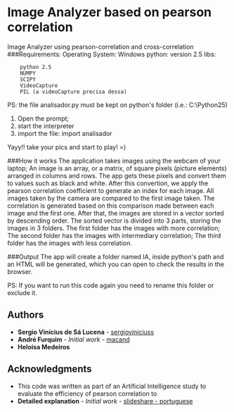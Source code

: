 # Image Analyzer based on pearson correlation
Image Analyzer using pearson-correlation and cross-correlation
###Requirements:
	Operating System:
		Windows
	python:
		version 2.5
	libs:
	
		python 2.5 
		NUMPY 
		SCIPY
		VideoCapture
		PIL (a videoCapture precisa dessa)
PS:
the file analisador.py must be kept on python's folder (i.e.: C:\Python25)
1. Open the prompt;
2. start the interpreter
3. import the file: import analisador

Yayy!! take your pics and start to play! =)

###How it works
The application takes images using the webcam of your laptop;
An image is an array, or a matrix, of square pixels (picture elements) arranged in columns and rows. The app gets these pixels and convert them to values such as black and white.
After this convertion, we apply the pearson correlation coefficient to generate an index for each image.
All images taken by the camera are compared to the first image taken. The correlation is generated based on this comparison made between each image and the first one.
After that, the images are stored in a vector sorted by descending order.
The sorted vector is divided into 3 parts, storing the images in 3 folders.
The first folder has the images with more correlation;
The second folder has the images with intermediary correlation;
The third folder has the images with less correlation.


###Output
The app will create a folder named IA, inside python's path and an HTML will be generated, which you can open to check the results in the browser.

PS:
If you want to run this code again you need to rename this folder or exclude it.

## Authors

* **Sergio Vinícius de Sá Lucena** - [sergioviniciuss](https://github.com/sergioviniciuss)
* **André Furquim** - *Initial work* - [macand](https://github.com/mcand)
* **Heloisa Medeiros**

## Acknowledgments

* This code was written as part of an Artificial Intelligence study to evaluate the efficiency of pearson correlation to 
* **Detailed explanation** - *Initial work* - [slideshare - portuguese](https://pt.slideshare.net/sergioviniciuss/analisador-de-imagens-usando-o-coeficiente-de-correlao)

